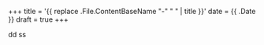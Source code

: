 +++
title = '{{ replace .File.ContentBaseName "-" " " | title }}'
date = {{ .Date }}
draft = true
+++


dd
ss
